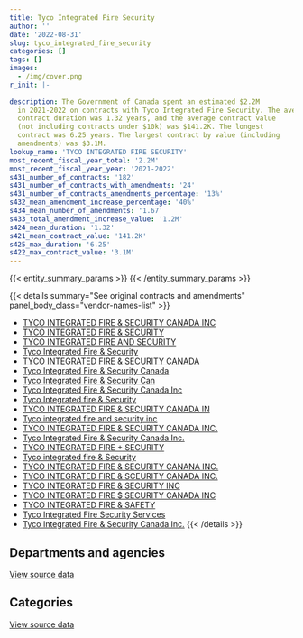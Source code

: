 ```yaml
---
title: Tyco Integrated Fire Security
author: ''
date: '2022-08-31'
slug: tyco_integrated_fire_security
categories: []
tags: []
images:
  - /img/cover.png
r_init: |-
  
description: The Government of Canada spent an estimated $2.2M
  in 2021-2022 on contracts with Tyco Integrated Fire Security. The average
  contract duration was 1.32 years, and the average contract value
  (not including contracts under $10k) was $141.2K. The longest
  contract was 6.25 years. The largest contract by value (including
  amendments) was $3.1M.
lookup_name: 'TYCO INTEGRATED FIRE SECURITY'
most_recent_fiscal_year_total: '2.2M'
most_recent_fiscal_year_year: '2021-2022'
s431_number_of_contracts: '182'
s431_number_of_contracts_with_amendments: '24'
s431_number_of_contracts_amendments_percentage: '13%'
s432_mean_amendment_increase_percentage: '40%'
s434_mean_number_of_amendments: '1.67'
s433_total_amendment_increase_value: '1.2M'
s424_mean_duration: '1.32'
s421_mean_contract_value: '141.2K'
s425_max_duration: '6.25'
s422_max_contract_value: '3.1M'
---
```


<script src="/rmarkdown-libs/htmlwidgets/htmlwidgets.js"></script>
<link href="/rmarkdown-libs/datatables-css/datatables-crosstalk.css" rel="stylesheet" />
<script src="/rmarkdown-libs/datatables-binding/datatables.js"></script>
<script src="/rmarkdown-libs/jquery/jquery-3.6.0.min.js"></script>
<link href="/rmarkdown-libs/dt-core-bootstrap/css/dataTables.bootstrap.min.css" rel="stylesheet" />
<link href="/rmarkdown-libs/dt-core-bootstrap/css/dataTables.bootstrap.extra.css" rel="stylesheet" />
<script src="/rmarkdown-libs/dt-core-bootstrap/js/jquery.dataTables.min.js"></script>
<script src="/rmarkdown-libs/dt-core-bootstrap/js/dataTables.bootstrap.min.js"></script>
<link href="/rmarkdown-libs/crosstalk/css/crosstalk.min.css" rel="stylesheet" />
<script src="/rmarkdown-libs/crosstalk/js/crosstalk.min.js"></script>
<script src="/rmarkdown-libs/htmlwidgets/htmlwidgets.js"></script>
<link href="/rmarkdown-libs/datatables-css/datatables-crosstalk.css" rel="stylesheet" />
<script src="/rmarkdown-libs/datatables-binding/datatables.js"></script>
<script src="/rmarkdown-libs/jquery/jquery-3.6.0.min.js"></script>
<link href="/rmarkdown-libs/dt-core-bootstrap/css/dataTables.bootstrap.min.css" rel="stylesheet" />
<link href="/rmarkdown-libs/dt-core-bootstrap/css/dataTables.bootstrap.extra.css" rel="stylesheet" />
<script src="/rmarkdown-libs/dt-core-bootstrap/js/jquery.dataTables.min.js"></script>
<script src="/rmarkdown-libs/dt-core-bootstrap/js/dataTables.bootstrap.min.js"></script>
<link href="/rmarkdown-libs/crosstalk/css/crosstalk.min.css" rel="stylesheet" />
<script src="/rmarkdown-libs/crosstalk/js/crosstalk.min.js"></script>

{{< entity_summary_params >}}
{{< /entity_summary_params >}}

{{< details summary="See original contracts and amendments" panel_body_class="vendor-names-list" >}}
- [TYCO INTEGRATED FIRE & SECURITY CANADA INC](https://search.open.canada.ca/en/ct/?sort=contract_value_f%20desc&page=1&search_text=%22TYCO%20INTEGRATED%20FIRE%20%26%20SECURITY%20CANADA%20INC%22)
- [TYCO INTEGRATED FIRE & SECURITY](https://search.open.canada.ca/en/ct/?sort=contract_value_f%20desc&page=1&search_text=%22TYCO%20INTEGRATED%20FIRE%20%26%20SECURITY%22)
- [TYCO INTEGRATED FIRE AND SECURITY](https://search.open.canada.ca/en/ct/?sort=contract_value_f%20desc&page=1&search_text=%22TYCO%20INTEGRATED%20FIRE%20AND%20SECURITY%22)
- [Tyco Integrated Fire & Security](https://search.open.canada.ca/en/ct/?sort=contract_value_f%20desc&page=1&search_text=%22Tyco%20Integrated%20Fire%20%26%20Security%22)
- [TYCO INTEGRATED FIRE & SECURITY CANADA](https://search.open.canada.ca/en/ct/?sort=contract_value_f%20desc&page=1&search_text=%22TYCO%20INTEGRATED%20FIRE%20%26%20SECURITY%20CANADA%22)
- [Tyco Integrated Fire & Security Canada](https://search.open.canada.ca/en/ct/?sort=contract_value_f%20desc&page=1&search_text=%22Tyco%20Integrated%20Fire%20%26%20Security%20Canada%22)
- [Tyco Integrated Fire & Security Can](https://search.open.canada.ca/en/ct/?sort=contract_value_f%20desc&page=1&search_text=%22Tyco%20Integrated%20Fire%20%26%20Security%20Can%22)
- [Tyco Integrated Fire & Security Canada Inc](https://search.open.canada.ca/en/ct/?sort=contract_value_f%20desc&page=1&search_text=%22Tyco%20Integrated%20Fire%20%26%20Security%20Canada%20Inc%22)
- [Tyco Integrated fire & Security](https://search.open.canada.ca/en/ct/?sort=contract_value_f%20desc&page=1&search_text=%22Tyco%20Integrated%20fire%20%26%20Security%22)
- [TYCO INTEGRATED FIRE & SECURITY CANADA IN](https://search.open.canada.ca/en/ct/?sort=contract_value_f%20desc&page=1&search_text=%22TYCO%20INTEGRATED%20FIRE%20%26%20SECURITY%20CANADA%20IN%22)
- [Tyco integrated fire and security inc](https://search.open.canada.ca/en/ct/?sort=contract_value_f%20desc&page=1&search_text=%22Tyco%20integrated%20fire%20and%20security%20inc%22)
- [TYCO INTEGRATED FIRE & SECURITY CANADA INC.](https://search.open.canada.ca/en/ct/?sort=contract_value_f%20desc&page=1&search_text=%22TYCO%20INTEGRATED%20FIRE%20%26%20SECURITY%20CANADA%20INC.%22)
- [Tyco Integrated Fire & Security Canada Inc.](https://search.open.canada.ca/en/ct/?sort=contract_value_f%20desc&page=1&search_text=%22Tyco%20Integrated%20Fire%20%26%20Security%20Canada%20Inc.%22)
- [TYCO INTEGRATED FIRE + SECURITY](https://search.open.canada.ca/en/ct/?sort=contract_value_f%20desc&page=1&search_text=%22TYCO%20INTEGRATED%20FIRE%20%2b%20SECURITY%22)
- [Tyco integrated fire & Security](https://search.open.canada.ca/en/ct/?sort=contract_value_f%20desc&page=1&search_text=%22Tyco%20integrated%20fire%20%26%20Security%22)
- [TYCO INTEGRATED FIRE & SECURITY CANANA INC.](https://search.open.canada.ca/en/ct/?sort=contract_value_f%20desc&page=1&search_text=%22TYCO%20INTEGRATED%20FIRE%20%26%20SECURITY%20CANANA%20INC.%22)
- [TYCO INTEGRATED FIRE & SCEURITY CANADA INC.](https://search.open.canada.ca/en/ct/?sort=contract_value_f%20desc&page=1&search_text=%22TYCO%20INTEGRATED%20FIRE%20%26%20SCEURITY%20CANADA%20INC.%22)
- [TYCO INTEGRATED FIRE & SECURITY INC](https://search.open.canada.ca/en/ct/?sort=contract_value_f%20desc&page=1&search_text=%22TYCO%20INTEGRATED%20FIRE%20%26%20SECURITY%20INC%22)
- [TYCO INTEGRATED FIRE \$ SECURITY CANADA INC](https://search.open.canada.ca/en/ct/?sort=contract_value_f%20desc&page=1&search_text=%22TYCO%20INTEGRATED%20FIRE%20%24%20SECURITY%20CANADA%20INC%22)
- [TYCO INTEGRATED FIRE & SAFETY](https://search.open.canada.ca/en/ct/?sort=contract_value_f%20desc&page=1&search_text=%22TYCO%20INTEGRATED%20FIRE%20%26%20SAFETY%22)
- [Tyco Integrated Fire Security Services](https://search.open.canada.ca/en/ct/?sort=contract_value_f%20desc&page=1&search_text=%22Tyco%20Integrated%20Fire%20Security%20Services%22)
- [Tyco Integrated Fire & Security Canada Inc.](https://search.open.canada.ca/en/ct/?sort=contract_value_f%20desc&page=1&search_text=%22Tyco%20Integrated%20%20Fire%20%26%20Security%20Canada%20Inc.%22)
{{< /details >}}

## Departments and agencies

<div id="htmlwidget-1" style="width:100%;height:auto;" class="datatables html-widget"></div>
<script type="application/json" data-for="htmlwidget-1">{"x":{"style":"bootstrap","filter":"none","vertical":false,"data":[["<a href=\"/departments/aafc-aac/\">Agriculture and Agri-Food Canada<\/a>","<a href=\"/departments/cbsa-asfc/\">Canada Border Services Agency<\/a>","<a href=\"/departments/cfia-acia/\">Canadian Food Inspection Agency<\/a>","<a href=\"/departments/cgc-ccg/\">Canadian Grain Commission<\/a>","<a href=\"/departments/cra-arc/\">Canada Revenue Agency<\/a>","<a href=\"/departments/csc-scc/\">Correctional Service of Canada<\/a>","<a href=\"/departments/dfo-mpo/\">Fisheries and Oceans Canada<\/a>","<a href=\"/departments/dnd-mdn/\">National Defence<\/a>","<a href=\"/departments/ec/\">Environment and Climate Change Canada<\/a>","<a href=\"/departments/hc-sc/\">Health Canada<\/a>","<a href=\"/departments/nrc-cnrc/\">National Research Council Canada<\/a>","<a href=\"/departments/nrcan-rncan/\">Natural Resources Canada<\/a>","<a href=\"/departments/pbc-clcc/\">Parole Board of Canada<\/a>","<a href=\"/departments/pch/\">Canadian Heritage<\/a>","<a href=\"/departments/phac-aspc/\">Public Health Agency of Canada<\/a>","<a href=\"/departments/pwgsc-tpsgc/\">Public Services and Procurement Canada<\/a>","<a href=\"/departments/rcmp-grc/\">Royal Canadian Mounted Police<\/a>","<a href=\"/departments/statcan/\">Statistics Canada<\/a>","<a href=\"/departments/tc/\">Transport Canada<\/a>","<a href=\"/departments/vac-acc/\">Veterans Affairs Canada<\/a>"],[28381.14,205856.68,null,16620.45,71189.01,278117.14,48594.16,746731.05,null,56146.68,28107.52,null,null,27922.71,31517.52,891648.35,15454.95,16437.75,4806.27,null],[3405.69,243348.83,36978.89,null,64796.04,386558.81,48727.29,3866585.67,15585.25,57497.21,23047.73,null,null,27999.21,95762.12,927914.96,null,null,4819.44,16264.5],[12413.88,294446.79,113162.55,null,39014.78,476939.88,48594.16,490969.96,49545.98,77302.15,21978.62,null,10652.96,27922.71,38203.7,1067075.85,null,null,16220.51,null],[3396.39,186724.49,86138.61,3711.84,25546.67,388109.56,32484.86,207653.57,61310.57,57340.11,68525,23451.38,null,27922.71,null,1046574.26,null,null,null,null]],"container":"<table class=\"table table-striped table-hover row-border order-column display\">\n  <thead>\n    <tr>\n      <th>Department<\/th>\n      <th>2018-2019<\/th>\n      <th>2019-2020<\/th>\n      <th>2020-2021<\/th>\n      <th>2021-2022<\/th>\n    <\/tr>\n  <\/thead>\n<\/table>","options":{"order":[[4,"desc"]],"pageLength":10,"autoWidth":true,"columnDefs":[{"targets":1,"render":"function(data, type, row, meta) {\n    return type !== 'display' ? data : DTWidget.formatCurrency(data, \"$\", 2, 3, \",\", \".\", true, null);\n  }"},{"targets":2,"render":"function(data, type, row, meta) {\n    return type !== 'display' ? data : DTWidget.formatCurrency(data, \"$\", 2, 3, \",\", \".\", true, null);\n  }"},{"targets":3,"render":"function(data, type, row, meta) {\n    return type !== 'display' ? data : DTWidget.formatCurrency(data, \"$\", 2, 3, \",\", \".\", true, null);\n  }"},{"targets":4,"render":"function(data, type, row, meta) {\n    return type !== 'display' ? data : DTWidget.formatCurrency(data, \"$\", 2, 3, \",\", \".\", true, null);\n  }"},{"width":"16%","targets":[1,2,3,4]},{"className":"dt-right","targets":[1,2,3,4]}],"orderClasses":false}},"evals":["options.columnDefs.0.render","options.columnDefs.1.render","options.columnDefs.2.render","options.columnDefs.3.render"],"jsHooks":[]}</script>
<p class="text-right">
<a href="https://github.com/GoC-Spending/contracts-data/tree/main/data/out/vendors/tyco_integrated_fire_security/summary_by_fiscal_year_by_department.csv" class="source-data-link btn btn-link">View source data</a>
</p>

## Categories

<div id="htmlwidget-2" style="width:100%;height:auto;" class="datatables html-widget"></div>
<script type="application/json" data-for="htmlwidget-2">{"x":{"style":"bootstrap","filter":"none","vertical":false,"data":[["<a href=\"/categories/facilities_and_construction/\">Facilities and construction<\/a>","<a href=\"/categories/office_management/\">Office management<\/a>","<a href=\"/categories/defence/\">Defence<\/a>","<a href=\"/categories/professional_services/\">Professional services<\/a>","<a href=\"/categories/information_technology/\">Information technology<\/a>","<a href=\"/categories/industrial_products_and_services/\">Industrial products and services<\/a>","<a href=\"/categories/security_and_protection/\">Security and protection<\/a>"],[81586.42,36201.91,358500.61,432821.45,16550.94,554655.02,987215.03],[3286821.37,67203.59,306937.92,466127.23,38031.6,639520.51,1014649.42],[193798.89,65449.8,92857.57,315089,105141.05,831745.09,1180363.1],[81127.37,93222.24,16434.67,237846.5,222652.62,471290.23,1096316.39]],"container":"<table class=\"table table-striped table-hover row-border order-column display\">\n  <thead>\n    <tr>\n      <th>Category<\/th>\n      <th>2018-2019<\/th>\n      <th>2019-2020<\/th>\n      <th>2020-2021<\/th>\n      <th>2021-2022<\/th>\n    <\/tr>\n  <\/thead>\n<\/table>","options":{"order":[[4,"desc"]],"dom":"t","pageLength":30,"autoWidth":true,"columnDefs":[{"targets":1,"render":"function(data, type, row, meta) {\n    return type !== 'display' ? data : DTWidget.formatCurrency(data, \"$\", 2, 3, \",\", \".\", true, null);\n  }"},{"targets":2,"render":"function(data, type, row, meta) {\n    return type !== 'display' ? data : DTWidget.formatCurrency(data, \"$\", 2, 3, \",\", \".\", true, null);\n  }"},{"targets":3,"render":"function(data, type, row, meta) {\n    return type !== 'display' ? data : DTWidget.formatCurrency(data, \"$\", 2, 3, \",\", \".\", true, null);\n  }"},{"targets":4,"render":"function(data, type, row, meta) {\n    return type !== 'display' ? data : DTWidget.formatCurrency(data, \"$\", 2, 3, \",\", \".\", true, null);\n  }"},{"width":"16%","targets":[1,2,3,4]},{"className":"dt-right","targets":[1,2,3,4]}],"orderClasses":false,"lengthMenu":[10,25,30,50,100]}},"evals":["options.columnDefs.0.render","options.columnDefs.1.render","options.columnDefs.2.render","options.columnDefs.3.render"],"jsHooks":[]}</script>
<p class="text-right">
<a href="https://github.com/GoC-Spending/contracts-data/tree/main/data/out/vendors/tyco_integrated_fire_security/summary_by_fiscal_year_by_category.csv" class="source-data-link btn btn-link">View source data</a>
</p>
